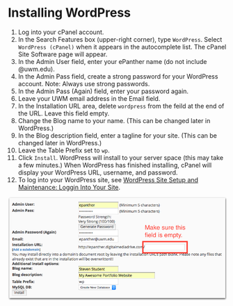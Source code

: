 # Installing WordPress

1. Log into your cPanel account.
2. In the Search Features box \(upper-right corner\), type `WordPress`. Select `WordPress (cPanel)` when it appears in the autocomplete list. The cPanel Site Software page will appear.
3. In the Admin User field, enter your ePanther name \(do not include @uwm.edu\).
4. In the Admin Pass field, create a strong password for your WordPress account. Note: Always use strong passwords. 
5. In the Admin Pass \(Again\) field, enter your password again.
6. Leave your UWM email address in the Email field.
7. In the Installation URL area, delete `wordpress` from the feild at the end of the URL. Leave this field empty. 
8. Change the Blog name to your name. \(This can be changed later in WordPress.\)
9. In the Blog description field, enter a tagline for your site. \(This can be changed later in WordPress.\)
10. Leave the Table Prefix set to `wp`.
11. Click `Install`. WordPress will install to your server space \(this may take a few minutes.\) When WordPress has finished installing, cPanel will display your WordPress URL, username, and password.
12. To log into your WordPress site, see [WordPress Site Setup and Maintenance: Loggin Into Your Site](https://jjloomis.gitbooks.io/wordpress-basics/content/logging-into-your-site.html).

![Installing WordPress on your server space.](/assets/cpanel-installing-wordpress.png)

